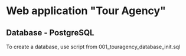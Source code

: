 # Web application "Tour Agency"

## Database - PostgreSQL
To create a database, use script from 001_touragency_database_init.sql
